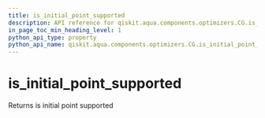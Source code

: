 ```yaml
---
title: is_initial_point_supported
description: API reference for qiskit.aqua.components.optimizers.CG.is_initial_point_supported
in_page_toc_min_heading_level: 1
python_api_type: property
python_api_name: qiskit.aqua.components.optimizers.CG.is_initial_point_supported
---
```


# is\_initial\_point\_supported

Returns is initial point supported

